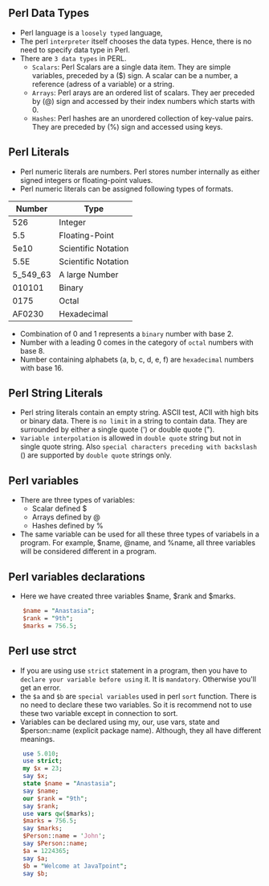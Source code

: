 ## Perl Data Types
- Perl language is a `loosely typed` language,
- The perl `interpreter` itself chooses the data types. Hence, there is no need to specify data type in Perl.
- There are `3 data types` in PERL.
    - `Scalars`: Perl Scalars are a single data item. They are simple variables, preceded by a ($) sign. A scalar can be a number, a reference (adress of a variable) or a string.
    - `Arrays`: Perl arays are an ordered list of scalars. They aer preceded by (@) sign and accessed by their index numbers which starts with 0.
    - `Hashes`: Perl hashes are an unordered collection of key-value pairs. They are preceded by (%) sign and accessed using keys.
## Perl Literals
- Perl numeric literals are numbers. Perl stores number internally as either signed integers or floating-point values.
- Perl numeric literals can be assigned following types of formats.

| Number | Type |
| - | - |
| 526 | Integer |
| 5.5 | Floating-Point |
| 5e10 | Scientific Notation |
| 5.5E | Scientific Notation |
| 5_549_63 | A large Number |
| 010101 | Binary |
| 0175 | Octal |
| AF0230 | Hexadecimal |

- Combination of 0 and 1 represents a `binary` number with base 2.
- Number with a leading 0 comes in the category of `octal` numbers with base 8.
- Number containing alphabets (a, b, c, d, e, f) are `hexadecimal` numbers with base 16.

## Perl String Literals
- Perl string literals contain an empty string. ASCII test, ACII with high bits or binary data. There is `no limit` in a string to contain data. They are surrounded by either a single quote (') or double quote (").
- `Variable interpolation` is allowed in `double quote` string but not in single quote string. Also `special characters preceding with backslash` (\) are supported by `double quote` strings only.

## Perl variables
- There are three types of variables:
    - Scalar defined $
    - Arrays defined by @
    - Hashes defined by %
- The same variable can be used for all these three types of variabels in a program. For example, $name, @name, and %name, all three variables will be considered different in a program.

## Perl variables declarations
- Here we have created three variables $name, $rank and $marks.
```perl
    $name = "Anastasia";
    $rank = "9th";
    $marks = 756.5;
```
## Perl use strct
- If you are using use `strict` statement in a program, then you have to `declare your variable before using` it. It is `mandatory`. Otherwise you'll get an error.
- the `$a` and `$b` are `special variables` used in perl `sort` function. There is no need to declare these two variables. So it is recommend not to use these two variable except in connection to sort.
- Variables can be declared using my, our, use vars, state and $person::name (explicit package name). Although, they all have different meanings.
```perl
    use 5.010;
    use strict;
    my $x = 23;
    say $x;
    state $name = "Anastasia";
    say $name;
    our $rank = "9th";
    say $rank;
    use vars qw($marks);
    $marks = 756.5;
    say $marks;
    $Person::name = 'John';
    say $Person::name;
    $a = 1224365;
    say $a;
    $b = "Welcome at JavaTpoint";
    say $b;
```

